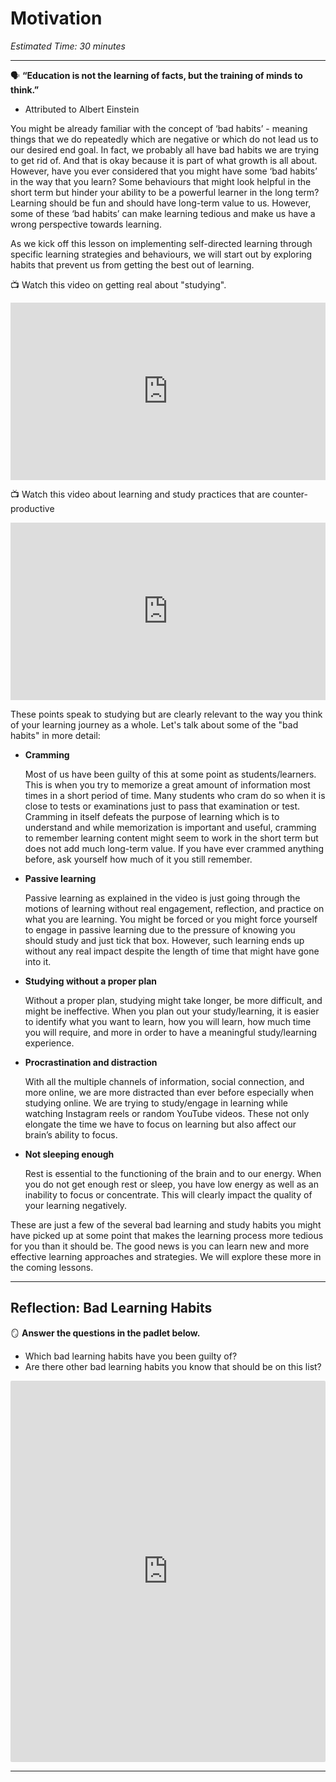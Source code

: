 # Motivation

*Estimated Time: 30 minutes*

---

<aside>


🗣 **“Education is not the learning of facts, but the training of minds to think.”** 
- Attributed to Albert Einstein

</aside>

You might be already familiar with the concept of ‘bad habits’ - meaning things that we do repeatedly which are negative or which do not lead us to our desired end goal. In fact, we probably all have bad habits we are trying to get rid of. And that is okay because it is part of what growth is all about. However, have you ever considered that you might have some ‘bad habits’ in the way that you learn? Some behaviours that might look helpful in the short term but hinder your ability to be a powerful learner in the long term? Learning should be fun and should have long-term value to us. However, some of these ‘bad habits’ can make learning tedious and make us have a wrong perspective towards learning. 

As we kick off this lesson on implementing self-directed learning through specific learning strategies and behaviours, we will start out by exploring habits that prevent us from getting the best out of learning. 

<aisde>
    
📺 Watch this video on getting real about "studying".

</aside>

<div style="position: relative; padding-bottom: 56.25%; height: 0;"><iframe src="https://www.youtube.com/embed/NQmrHpj39j0" title="YouTube video player" frameborder="0" allow="accelerometer; autoplay; clipboard-write; encrypted-media; gyroscope; picture-in-picture" allowfullscreen style="position: absolute; top: 0; left: 0; width: 100%; height: 100%;"></iframe></div>

<aside>


📺 Watch this video about learning and study practices that are counter-productive

</aside>

<div style="position: relative; padding-bottom: 56.25%; height: 0;"><iframe src="https://www.youtube.com/embed/hhGMoH2s8-0" title="YouTube video player" frameborder="0" allow="accelerometer; autoplay; clipboard-write; encrypted-media; gyroscope; picture-in-picture" allowfullscreen style="position: absolute; top: 0; left: 0; width: 100%; height: 100%;"></iframe></div>


These points speak to studying but are clearly relevant to the way you think of your learning journey as a whole. Let's talk about some of the "bad habits" in more detail:

- **Cramming**
    
    Most of us have been guilty of this at some point as students/learners. This is when you try to memorize a great amount of information most times in a short period of time. Many students who cram do so when it is close to tests or examinations just to pass that examination or test. Cramming in itself defeats the purpose of learning which is to understand and while memorization is important and useful, cramming to remember learning content might seem to work in the short term but does not add much long-term value. If you have ever crammed anything before, ask yourself how much of it you still remember. 
    
- **Passive learning**
    
    Passive learning as explained in the video is just going through the motions of learning without real engagement, reflection, and practice on what you are learning. You might be forced or you might force yourself to engage in passive learning due to the pressure of knowing you should study and just tick that box. However, such learning ends up without any real impact despite the length of time that might have gone into it. 
    
- **Studying without a proper plan**
    
    Without a proper plan, studying might take longer, be more difficult, and might be ineffective. When you plan out your study/learning, it is easier to identify what you want to learn, how you will learn, how much time you will require, and more in order to have a meaningful study/learning experience.  
    
- **Procrastination and distraction**
    
    With all the multiple channels of information, social connection, and more online, we are more distracted than ever before especially when studying online.  We are trying to study/engage in learning while watching Instagram reels or random YouTube videos. These not only elongate the time we have to focus on learning but also affect our brain’s ability to focus.
    
- **Not sleeping enough**
    
    Rest is essential to the functioning of the brain and to our energy. When you do not get enough rest or sleep, you have low energy as well as an inability to focus or concentrate. This will clearly impact the quality of your learning negatively. 
    
These are just a few of the several bad learning and study habits you might have picked up at some point that makes the learning process more tedious for you than it should be. The good news is you can learn new and more effective learning approaches and strategies. We will explore these more in the coming lessons.
    

---

## Reflection: Bad Learning Habits

<aside>


🪞 **Answer the questions in the padlet below.**

- Which bad learning habits have you been guilty of?
- Are there other bad learning habits you know that should be on this list?

</aside>

<div style="border:1px solid rgba(0,0,0,0.1);border-radius:2px;box-sizing:border-box;overflow:hidden;position:relative;width:100%;background:#F4F4F4"><iframe src="https://padlet.com/embed/i9y58orpao3ndips" frameborder="0" allow="camera;microphone;geolocation" style="width:100%;height:608px;display:block;padding:0;margin:0"></iframe></div>

---
